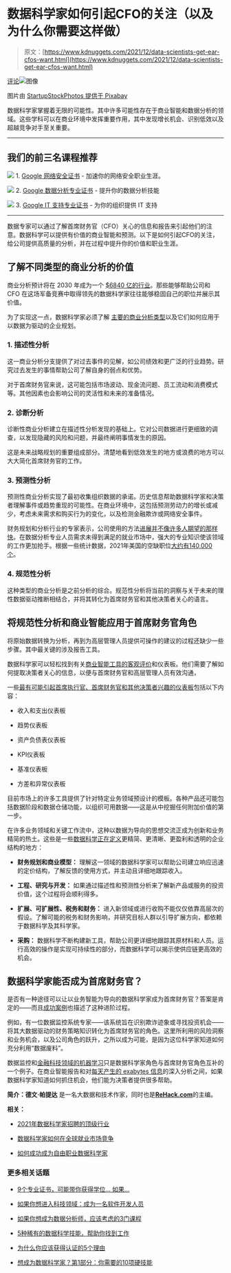 # 数据科学家如何引起CFO的关注（以及为什么你需要这样做）

> 原文：[https://www.kdnuggets.com/2021/12/data-scientists-get-ear-cfos-want.html](https://www.kdnuggets.com/2021/12/data-scientists-get-ear-cfos-want.html)

[评论](#comments)![图像](../Images/3e69da1f88783483cad3ec833639381b.png)

图片由 [StartupStockPhotos 提供于 Pixabay](https://pixabay.com/users/startupstockphotos-690514/)

数据科学家掌握着无限的可能性。其中许多可能性存在于商业智能和数据分析的领域。这些学科可以在商业环境中发挥重要作用，其中发现增长机会、识别低效以及超越竞争对手至关重要。

* * *

## 我们的前三名课程推荐

![](../Images/0244c01ba9267c002ef39d4907e0b8fb.png) 1\. [Google 网络安全证书](https://www.kdnuggets.com/google-cybersecurity) - 加速你的网络安全职业生涯。

![](../Images/e225c49c3c91745821c8c0368bf04711.png) 2\. [Google 数据分析专业证书](https://www.kdnuggets.com/google-data-analytics) - 提升你的数据分析技能

![](../Images/0244c01ba9267c002ef39d4907e0b8fb.png) 3\. [Google IT 支持专业证书](https://www.kdnuggets.com/google-itsupport) - 为你的组织提供 IT 支持

* * *

数据专家可以通过了解首席财务官（CFO）关心的信息和报告来引起他们的注意。数据科学可以提供有价值的商业智能和预测。以下是如何引起CFO的关注，给公司提供高质量的分析，并在过程中提升你的价值和职业生涯。

## **了解不同类型的商业分析的价值**

商业分析预计将在 2030 年成为一个 [$6840 亿的行业](https://www.prnewswire.com/news-releases/big-data--business-analytics-market-to-reach-usd-684-12-billion-by-2030--growing-at-a-cagr-of-13-5----valuates-reports-301411846.html)。那些能够帮助公司和 CFO 在这场军备竞赛中取得领先的数据科学家往往能够稳固自己的职位并展示其价值。

为了实现这一点，数据科学家必须了解 [主要的商业分析类型](https://www.analyticsinsight.net/6-ways-cfos-can-use-business-intelligence-to-stay-ahead/)以及它们如何应用于以数据为驱动的企业规划。

### **1\. 描述性分析**

这一商业分析分支提供了对过去事件的见解，如公司绩效和更广泛的行业趋势。研究过去发生的事情帮助公司了解自身的弱点和优势。

对于首席财务官来说，这可能包括市场波动、现金流问题、员工流动和消费模式等。其他因素也会影响公司的灵活性和未来的准备情况。

### **2\. 诊断分析**

诊断性商业分析建立在描述性分析发现的基础上。它对公司数据进行更细致的调查，以发现隐藏的风险和问题，并最终阐明事情发生的原因。

这是未来战略规划的重要组成部分。清楚地看到低效发生的地方或浪费的地方可以大大简化首席财务官的工作。

### **3\. 预测性分析**

预测性商业分析实现了最初收集组织数据的承诺。历史信息帮助数据科学家和决策者理解事件或趋势重现的可能性。在商业环境中，这包括预测劳动力的增长或减少，考虑未来需求和购买行为的变化，以及检测金融欺诈或网络安全事件。

财务规划和分析行业的专家表示，公司使用的方法[进展并不像许多人期望的那样快](https://www.information-age.com/how-smarter-data-analysis-can-transform-financial-planning-123496204/)。在数据分析专业人员需求未得到满足的就业市场中，强大的专业知识使该领域的工作更加抢手。根据一些统计数据，2021年美国的空缺职位[大约有140,000个](https://www.datasciencecentral.com/profiles/blogs/why-is-there-a-shortage-of-data-scientists-1#:~:text=The%20major%20reason%20why%20there,well%20as%20non%2Dtechnical%20skills.)。

### **4\. 规范性分析**

这种类型的商业分析是之前分析的综合。规范性分析将当前的洞察与关于未来的理性数据驱动推断相结合，并将其转化为首席财务官和其他决策者关心的语言。

## **将规范性分析和商业智能应用于首席财务官角色**

将原始数据转换为分析，再到为高层管理人员提供可操作的建议的过程还缺少一些步骤。其中最关键的涉及报告工具。

数据科学家可以轻松找到有关[商业智能工具的客观评价](https://www.techradar.com/best/best-bi-tools)和仪表板。他们需要了解如何提取决策者关心的信息，以便与首席财务官和高层管理人员有效沟通，

一些[最有可能引起首席执行官、首席财务官和其他决策者兴趣的仪表板](https://www.solverglobal.com/blog/acumatica/how-to-quickly-deploy-power-bi-dashboards-for-acumatica/)包括以下内容：

+   收入和支出仪表板

+   趋势仪表板

+   资产负债表仪表板

+   KPI仪表板

+   基准仪表板

+   方差和异常仪表板

目前市场上的许多工具提供了针对特定业务领域预设计的模板。各种产品还可能包括数据阶段和数据仓储功能，以组织可用数据——这是从中挖掘任何附加价值的第一步。

在许多业务领域和关键工作流中，这种以数据为导向的思想交流正成为创新和业务精简的热土。这些是一些[数据科学正在定义](https://www.snowflake.com/blog/data-science-the-future-of-corporate-finance/)更精简、更清晰、更盈利和透明的企业结构的地方：

+   **财务规划和商业模型：** 理解这一领域的数据科学家可以帮助公司建立响应迅速的定价结构，了解反馈的使用方式，并主动且详细地跟踪收入。

+   **工程、研究与开发：** 如果通过描述性和预测性分析来了解新产品或服务的投资价值，这个过程将会顺利得多。

+   **扩展、可扩展性、税务和财务：** 进入新领域或进行收购不能仅仅依靠高层次的假设。了解可能的税务和财务影响，并研究目标人群以引导扩展方向，都依赖于数据科学及其科学家。

+   **采购：** 数据科学不断构建新工具，帮助公司更详细地跟踪其原材料和人员。运行高效的操作是实现可持续性的部分，而数据科学可以揭示使供应链更高效的机会。

## **数据科学家能否成为首席财务官？**

是否有一种途径可以让以业务智能为导向的数据科学家成为首席财务官？答案是肯定的——而且[成功案例](https://www.cfo.com/analytics/2021/02/a-data-scientist-becomes-a-cfo/)也描述了这种进阶过程。

例如，有一位数据监控系统专家——该系统旨在识别欺诈迹象或寻找投资机会——将其大数据驱动的财务策略知识转化为首席财务官的角色。这里所利用的风险洞察和业务机会，以及公司角色的跃升，之所以成为可能，是因为这位科学家知道如何充分利用“数据废料”。

数据监控和[金融科技领域的机器学习](https://rehack.com/featured/applications-of-artificial-intelligence-in-finance/)只是数据科学家角色与首席财务官角色互补的一个例子。在商业智能报告和对[每天产生的 exabytes 信息](https://www.weforum.org/agenda/2019/04/how-much-data-is-generated-each-day-cf4bddf29f/)的深入分析之间，如果数据科学家知道如何抓住机会，他们能为决策者提供很多帮助。

**简介：德文·帕提达** 是一名大数据和技术作家，同时也是[**ReHack.com**](https://rehack.com/)的主编。

**相关：**

+   [2021年数据科学家招聘的顶级行业](/2021/08/top-industries-hiring-data-scientists-2021the-top-industries-hiring-data-scientists-in-2021.html)

+   [数据科学家如何在全球就业市场竞争](/2021/09/data-scientists-compete-global-job-market.html)

+   [如何成功成为自由职业数据科学家](/2021/03/succeed-becoming-freelance-data-scientist.html)

### 更多相关话题

+   [9个专业证书，可能带你获得学位... 如果...](https://www.kdnuggets.com/9-professional-certificates-that-can-take-you-onto-a-degree-if-you-really-want-to)

+   [如果你想进入科技领域：成为一名软件开发人员](https://www.kdnuggets.com/if-you-want-to-get-in-the-tech-space-become-a-software-developer)

+   [如果你想成为数据分析师，应该考虑的3门课程](https://www.kdnuggets.com/3-courses-you-should-consider-if-you-want-to-become-a-data-analyst)

+   [5种稀有的数据科学技能，帮助你找到工作](https://www.kdnuggets.com/5-rare-data-science-skills-that-can-help-you-get-employed)

+   [为什么你应该获得认证的5个理由](https://www.kdnuggets.com/2023/05/sas-5-reasons-get-certified.html)

+   [想成为数据科学家？第1部分：你需要的10项硬技能](https://www.kdnuggets.com/want-to-become-a-data-scientist-part-1-10-hard-skills-you-need)
